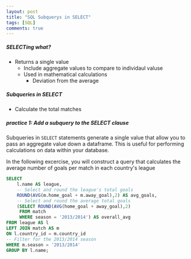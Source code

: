 ```yaml
---
layout: post
title: "SQL Subquerys in SELECT"
tags: [SQL]
comments: true
---
```


##### SELECTing what?
- Returns a single value
  - Include aggregate values to compare to individaul valuse
  - Used in mathematical calculations
    - Deviation from the average

##### Subqueries in SELECT
- Calculate the total matches


##### practice 1: Add a subquery to the SELECT clause

Subqueries in `SELECT` statements generate a single value that allow you to pass an aggregate value down a dataframe. This is useful for performing calculations on data within your database.

In the following excercise, you will construct a query that calculates the average number of goals per match in each country's league

```sql
SELECT 
	l.name AS league,
    -- Select and round the league's total goals
    ROUND(AVG(m.home_goal + m.away_goal),2) AS avg_goals,
    -- Select and round the average total goals
    (SELECT ROUND(AVG(home_goal + away_goal),2) 
     FROM match
     WHERE season = '2013/2014') AS overall_avg
FROM league AS l
LEFT JOIN match AS m
ON l.country_id = m.country_id
-- Filter for the 2013/2014 season
WHERE m.season = '2013/2014'
GROUP BY l.name;
```
